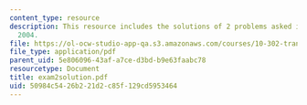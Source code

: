 ```yaml
---
content_type: resource
description: This resource includes the solutions of 2 problems asked in exam 2, fall
  2004.
file: https://ol-ocw-studio-app-qa.s3.amazonaws.com/courses/10-302-transport-processes-fall-2004/50984c5426b221d2c85f129cd5953464_exam2solution.pdf
file_type: application/pdf
parent_uid: 5e806096-43af-a7ce-d3bd-b9e63faabc78
resourcetype: Document
title: exam2solution.pdf
uid: 50984c54-26b2-21d2-c85f-129cd5953464
---
```

